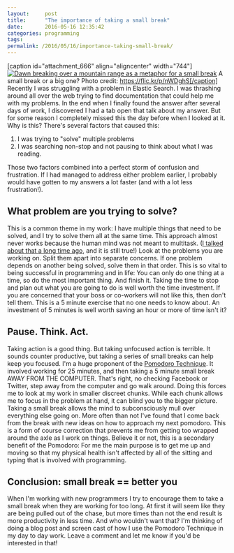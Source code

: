 ```yaml
---
layout:     post
title:      "The importance of taking a small break"
date:       2016-05-16 12:35:42
categories: programming
tags:  
permalink: /2016/05/16/importance-taking-small-break/
---
```

[caption id="attachment_666" align="aligncenter" width="744"][![Dawn breaking over a mountain range as a metaphor for a small break](https://ironboundsoftware.com/blog/wp-content/uploads/2016/05/14401853494_c48699ea58_k-1-744x374.jpg)](https://ironboundsoftware.com/blog/wp-content/uploads/2016/05/14401853494_c48699ea58_k-1.jpg) A small break or a big one? Photo credit: https://flic.kr/p/nWDghS[/caption] Recently I was struggling with a problem in Elastic Search. I was thrashing around all over the web trying to find documentation that could help me with my problems. In the end when I finally found the answer after several days of work, I discovered I had a tab open that talk about my answer. But for some reason I completely missed this the day before when I looked at it. Why is this? There's several factors that caused this: 

  1. I was trying to "solve" multiple problems
  2. I was searching non-stop and not pausing to think about what I was reading.

Those two factors combined into a perfect storm of confusion and frustration. If I had managed to address either problem earlier, I probably would have gotten to my answers a lot faster (and with a lot less frustration!). 

## What problem are you trying to solve?

This is a common theme in my work: I have multiple things that need to be solved, and I try to solve them all at the same time. This approach almost never works because the human mind was not meant to multitask. ([I talked about that a long time ago](https://ironboundsoftware.com/blog/2005/08/23/multitasking-just-say-no/), and it is still true!) Look at the problems you are working on. Split them apart into separate concerns. If one problem depends on another being solved, solve them in that order. This is so vital to being successful in programming and in life: You can only do one thing at a time, so do the most important thing. And finish it. Taking the time to stop and plan out what you are going to do is well worth the time investment. If you are concerned that your boss or co-workers will not like this, then don't tell them. This is a 5 minute exercise that no one needs to know about. An investment of 5 minutes is well worth saving an hour or more of time isn't it? 

## Pause. Think. Act.

Taking action is a good thing. But taking unfocused action is terrible. It sounds counter productive, but taking a series of small breaks can help keep you focused. I'm a huge proponent of the [Pomodoro Technique](http://www.pomodorotechnique.com/). It involved working for 25 minutes, and then taking a 5 minute small break AWAY FROM THE COMPUTER. That's right, no checking Facebook or Twitter, step away from the computer and go walk around. Doing this forces me to look at my work in smaller discreet chunks. While each chunk allows me to focus in the problem at hand, it can blind you to the bigger picture. Taking a small break allows the mind to subconsciously mull over everything else going on. More often than not I've found that I come back from the break with new ideas on how to approach my next pomodoro. This is a form of course correction that prevents me from getting too wrapped around the axle as I work on things. Believe it or not, this is a secondary benefit of the Pomodoro: For me the main purpose is to get me up and moving so that my physical health isn't affected by all of the sitting and typing that is involved with programming. 

## Conclusion: small break == better you

When I'm working with new programmers I try to encourage them to take a small break when they are working for too long. At first it will seem like they are being pulled out of the chase, but more times than not the end result is more productivity in less time. And who wouldn't want that? I'm thinking of doing a blog post and screen cast of how I use the Pomodoro Technique in my day to day work. Leave a comment and let me know if you'd be interested in that!
